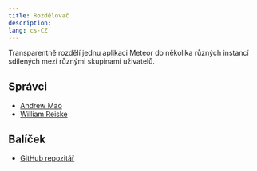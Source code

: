 ```yaml
---
title: Rozdělovač
description:
lang: cs-CZ
---
```


Transparentně rozdělí jednu aplikaci Meteor do několika různých instancí sdílených mezi různými skupinami uživatelů.

## Správci
* [Andrew Mao](https://github.com/mizzao)
* [William Reiske](https://github.com/sponsors/wreiske)

## Balíček
* [GitHub repozitář](https://github.com/Meteor-Community-Packages/meteor-partitioner)

